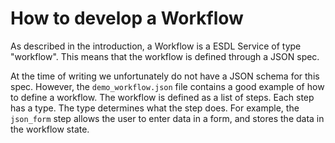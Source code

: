 # How to develop a Workflow

As described in the introduction, a Workflow is a ESDL Service of type "workflow". This means that the workflow is
defined through a JSON spec.

At the time of writing we unfortunately do not have a JSON schema for this spec. However, the `demo_workflow.json`
file contains a good example of how to define a workflow. The workflow is defined as a list of steps. Each step has
a type. The type determines what the step does. For example, the `json_form` step allows the user to enter data in a
form, and stores the data in the workflow state.

